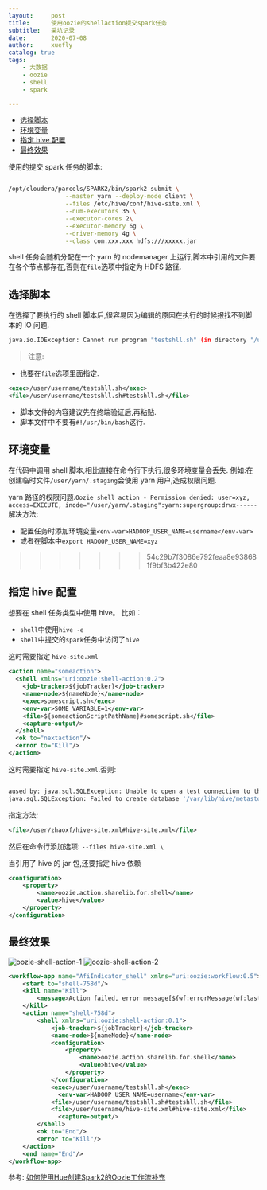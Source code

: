 ```yaml
---
layout:     post
title:      使用oozie的shellaction提交spark任务
subtitle:   采坑记录
date:       2020-07-08
author:     xuefly
catalog: true
tags:
    - 大数据
    - oozie
    - shell
    - spark

---
```


<!-- TOC -->

- [选择脚本](#选择脚本)
- [环境变量](#环境变量)
- [指定 hive 配置](#指定-hive-配置)
- [最终效果](#最终效果)

<!-- /TOC -->

使用的提交 spark 任务的脚本:
``` sh

/opt/cloudera/parcels/SPARK2/bin/spark2-submit \
                --master yarn --deploy-mode client \
                --files /etc/hive/conf/hive-site.xml \
                --num-executors 35 \
                --executor-cores 2\
                --executor-memory 6g \
                --driver-memory 4g \
                --class com.xxx.xxx hdfs:///xxxxx.jar
```
shell 任务会随机分配在一个 yarn 的 nodemanager 上运行,脚本中引用的文件要在各个节点都存在,否则在`file`选项中指定为 HDFS 路径.

## 选择脚本

在选择了要执行的 shell 脚本后,很容易因为编辑的原因在执行的时候报找不到脚本的 IO 问题.
```  sh
java.io.IOException: Cannot run program "testshll.sh" (in directory "/usr/local/datadisk/yarn/nm/usercache/username/appcache/application_1592467334765_238133/container_e97_1592467334765_238133_01_000002"): error=2, No such file or directory
```
>注意:
- 也要在`file`选项里面指定.

``` xml
<exec>/user/username/testshll.sh</exec>
<file>/user/username/testshll.sh#testshll.sh</file>
```
- 脚本文件的内容建议先在终端验证后,再粘贴.
- 脚本文件中不要有`#!/usr/bin/bash`这行.


## 环境变量
在代码中调用 shell 脚本,相比直接在命令行下执行,很多环境变量会丢失.
例如:在创建临时文件`/user/yarn/.staging`会使用 yarn 用户,造成权限问题.

yarn 路径的权限问题.`Oozie shell action - Permission denied: user=xyz, access=EXECUTE, inode="/user/yarn/.staging":yarn:supergroup:drwx------`
解决方法:
- 配置任务时添加环境变量`<env-var>HADOOP_USER_NAME=username</env-var>`
- 或者在脚本中`export HADOOP_USER_NAME=xyz`



>>>>>>> 54c29b7f3086e792feaa8e938681f9bf3b422e80
## 指定 hive 配置
想要在 shell 任务类型中使用 hive。
比如：
- `shell`中使用`hive -e `
- `shell`中提交的`spark`任务中访问了`hive`


这时需要指定 `hive-site.xml`

``` xml
<action name="someaction">
  <shell xmlns="uri:oozie:shell-action:0.2">
    <job-tracker>${jobTracker}</job-tracker>
    <name-node>${nameNode}</name-node>
    <exec>somescript.sh</exec>
    <env-var>SOME_VARIABLE=1</env-var>
    <file>${someactionScriptPathName}#somescript.sh</file>
    <capture-output/>
  </shell>
  <ok to="nextaction"/>
  <error to="Kill"/>
</action>
```


这时需要指定 `hive-site.xml`.否则:
``` sh

aused by: java.sql.SQLException: Unable to open a test connection to the given database. JDBC url = jdbc:derby:;databaseName=/var/lib/hive/metastore/metastore_db;create=true, username = APP. Terminating connection pool (set lazyInit to true if you expect to start your database after your app). Original Exception: ------
java.sql.SQLException: Failed to create database '/var/lib/hive/metastore/metastore_db', see the next exception for details.
```

指定方法:
``` xml
<file>/user/zhaoxf/hive-site.xml#hive-site.xml</file>
```
然后在命令行添加选项:
`--files hive-site.xml \`


当引用了 hive 的 jar 包,还要指定 hive 依赖
``` xml
<configuration>
    <property>
        <name>oozie.action.sharelib.for.shell</name>
        <value>hive</value>
    </property>
</configuration>
```


## 最终效果

![oozie-shell-action-1](https://gitee.com/xfly/imgbed/raw/master/img/post/oozie-shell-action-1.png)
![oozie-shell-action-2](https://gitee.com/xfly/imgbed/raw/master/img/post/oozie-shell-action-2.png)

``` xml
<workflow-app name="AfiIndicator_shell" xmlns="uri:oozie:workflow:0.5">
    <start to="shell-758d"/>
    <kill name="Kill">
        <message>Action failed, error message[${wf:errorMessage(wf:lastErrorNode())}]</message>
    </kill>
    <action name="shell-758d">
        <shell xmlns="uri:oozie:shell-action:0.1">
            <job-tracker>${jobTracker}</job-tracker>
            <name-node>${nameNode}</name-node>
            <configuration>
                <property>
                    <name>oozie.action.sharelib.for.shell</name>
                    <value>hive</value>
                </property>
            </configuration>
            <exec>/user/username/testshll.sh</exec>
              <env-var>HADOOP_USER_NAME=username</env-var>
            <file>/user/username/testshll.sh#testshll.sh</file>
            <file>/user/username/hive-site.xml#hive-site.xml</file>
              <capture-output/>
        </shell>
        <ok to="End"/>
        <error to="Kill"/>
    </action>
    <end name="End"/>
</workflow-app>
```


参考:
[如何使用Hue创建Spark2的Oozie工作流补充](https://cloud.tencent.com/developer/article/1078105)
